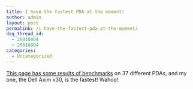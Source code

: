 ```yaml
---
title: I have the fastest PDA at the moment!
author: admin
layout: post
permalink: /i-have-the-fastest-pda-at-the-moment/
dsq_thread_id:
  - 26010804
  - 26010804
categories:
  - Uncategorized
---
```

[This page has some results of benchmarks][1] on 37 different PDAs, and my one, the Dell Axim x30, is the fastest! Wahoo!

 [1]: http://www.int13.net/gxmark_results.htm